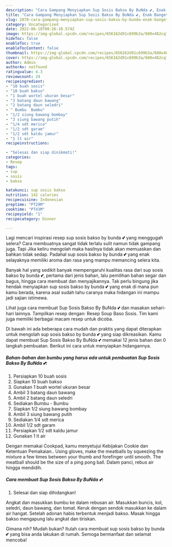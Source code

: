 ```yaml
---
description: "Cara Gampang Menyiapkan Sup Sosis Bakso By BuNda 💕, Enak Banget"
title: "Cara Gampang Menyiapkan Sup Sosis Bakso By BuNda 💕, Enak Banget"
slug: 2078-cara-gampang-menyiapkan-sup-sosis-bakso-by-bunda-enak-banget
category: Uncategorized
date: 2022-06-18T08:26:18.574Z
image: https://img-global.cpcdn.com/recipes/656162d91c699b3a/680x482cq70/sup-sosis-bakso-by-bunda-foto-resep-utama.jpg
hideToc: false
enableToc: true
enableTocContent: false
thumbnail: https://img-global.cpcdn.com/recipes/656162d91c699b3a/680x482cq70/sup-sosis-bakso-by-bunda-foto-resep-utama.jpg
cover: https://img-global.cpcdn.com/recipes/656162d91c699b3a/680x482cq70/sup-sosis-bakso-by-bunda-foto-resep-utama.jpg
author: Admin
authorAv: notfound
ratingvalue: 4.3
reviewcount: 24
recipeingredient:
- "10 buah sosis"
- "10 buah bakso"
- "1 buah wortel ukuran besar"
- "3 batang daun bawang"
- "2 batang daun seledri"
- " Bumbu  Bumbu"
- "1/2 siung bawang bombay"
- "3 siung bawang putih"
- "1/4 sdt merica"
- "1/2 sdt garam"
- "1/2 sdt kaldu jamur"
- "1 lt air"
recipeinstructions:

- "Selesai dan siap dinikmati!"
categories:
- Resep
tags:
- sup
- sosis
- bakso

katakunci: sup sosis bakso 
nutrition: 142 calories
recipecuisine: Indonesian
preptime: "PT29M"
cooktime: "PT43M"
recipeyield: "1"
recipecategory: Dinner

---
```



Lagi mencari inspirasi resep sup sosis bakso by bunda 💕 yang menggugah selera? Cara membuatnya sangat tidak terlalu sulit namun tidak gampang juga. Tapi Jika keliru mengolah maka hasilnya tidak akan memuaskan dan bahkan tidak sedap. Padahal sup sosis bakso by bunda 💕 yang enak selayaknya memiliki aroma dan rasa yang mampu memancing selera kita.


Banyak hal yang sedikit banyak mempengaruhi kualitas rasa dari sup sosis bakso by bunda 💕, pertama dari jenis bahan, lalu pemilihan bahan segar dan bagus, hingga cara membuat dan menyajikannya. Tak perlu bingung jika hendak menyiapkan sup sosis bakso by bunda 💕 yang enak di mana pun kamu berada, karena asal sudah tahu caranya maka hidangan ini mampu jadi sajian istimewa.

Lihat juga cara membuat Sup Sosis Bakso By BuNda 💕 dan masakan sehari-hari lainnya. Tampilkan resep dengan: Resep Soup Baso Sosis. Tim kami juga memiliki berbagai macam resep untuk dicoba.


Di bawah ini ada beberapa cara mudah dan praktis yang dapat diterapkan untuk mengolah sup sosis bakso by bunda 💕 yang siap dikreasikan. Kamu dapat membuat Sup Sosis Bakso By BuNda 💕 memakai 12 jenis bahan dan 0 langkah pembuatan. Berikut ini cara untuk menyiapkan hidangannya.

<!--inarticleads1-->

##### Bahan-bahan dan bumbu yang harus ada untuk pembuatan Sup Sosis Bakso By BuNda 💕:

1. Persiapkan 10 buah sosis
1. Siapkan 10 buah bakso
1. Gunakan 1 buah wortel ukuran besar
1. Ambil 3 batang daun bawang
1. Ambil 2 batang daun seledri
1. Sediakan  Bumbu - Bumbu
1. Siapkan 1/2 siung bawang bombay
1. Ambil 3 siung bawang putih
1. Sediakan 1/4 sdt merica
1. Ambil 1/2 sdt garam
1. Persiapkan 1/2 sdt kaldu jamur
1. Gunakan 1 lt air


Dengan memakai Cookpad, kamu menyetujui Kebijakan Cookie dan Ketentuan Pemakaian.. Using gloves, make the meatballs by squeezing the mixture a few times between your thumb and forefinger until smooth. The meatball should be the size of a ping pong ball. Dalam panci, rebus air hingga mendidih. 

<!--inarticleads2-->

##### Cara membuat Sup Sosis Bakso By BuNda 💕:


1. Selesai dan siap dihidangkan!

Angkat dan masukkan bumbu ke dalam rebusan air. Masukkan buncis, kol, seledri, daun bawang, dan tomat. Keruk dengan sendok masukkan ke dalam air hangat. Setelah adonan habis terbentuk menjadi bakso. Masak hingga bakso mengapung lalu angkat dan tiriskan. 

Gimana nih? Mudah bukan? Itulah cara membuat sup sosis bakso by bunda 💕 yang bisa anda lakukan di rumah. Semoga bermanfaat dan selamat mencoba!
